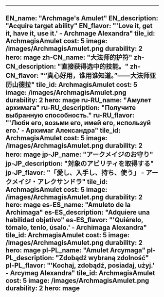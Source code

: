 ---

EN_name: "Archmage's Amulet"
EN_description: "Acquire target ability"
EN_flavor: "'Love it, get it, have it, use it.' - Archmage Alexandra"
tile_id: ArchmagisAmulet
cost: 5
image: /images/ArchmagisAmulet.png
durability: 2
hero: mage
zh-CN_name: "大法师的护符"
zh-CN_description: "直接获得选中的技能。"
zh-CN_flavor: "“真心好用，谁用谁知道。”——大法师亚历山德拉"
tile_id: ArchmagisAmulet
cost: 5
image: /images/ArchmagisAmulet.png
durability: 2
hero: mage
ru-RU_name: "Амулет архимага"
ru-RU_description: "Получите выбранную способность."
ru-RU_flavor: "'Люби его, возьми его, имей его, используй его.' - Архимаг Александра"
tile_id: ArchmagisAmulet
cost: 5
image: /images/ArchmagisAmulet.png
durability: 2
hero: mage
jp-JP_name: "アークメイジのお守り"
jp-JP_description: "対象のアビリティを取得する"
jp-JP_flavor: "「愛し、入手し、持ち、使う」 - アークメイジ・アレクサンドラ"
tile_id: ArchmagisAmulet
cost: 5
image: /images/ArchmagisAmulet.png
durability: 2
hero: mage
es-ES_name: "Amuleto de la Archimaga"
es-ES_description: "Adquiere una habilidad objetivo"
es-ES_flavor: "'Quiérelo, tómalo, tenlo, úsalo.' - Archimaga Alexandra"
tile_id: ArchmagisAmulet
cost: 5
image: /images/ArchmagisAmulet.png
durability: 2
hero: mage
pl-PL_name: "Amulet Arcymaga"
pl-PL_description: "Zdobądź wybraną zdolność"
pl-PL_flavor: "'Kochaj, zdobądź, posiadaj, użyj.' - Arcymag Alexandra"
tile_id: ArchmagisAmulet
cost: 5
image: /images/ArchmagisAmulet.png
durability: 2
hero: mage
---